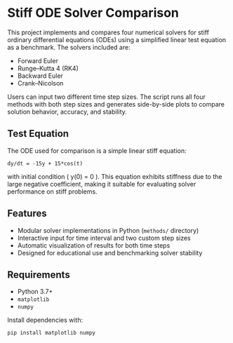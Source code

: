 # Stiff ODE Solver Comparison

This project implements and compares four numerical solvers for stiff ordinary differential equations (ODEs) using a simplified linear test equation as a benchmark. The solvers included are:

- Forward Euler  
- Runge–Kutta 4 (RK4)  
- Backward Euler  
- Crank–Nicolson  

Users can input two different time step sizes. The script runs all four methods with both step sizes and generates side-by-side plots to compare solution behavior, accuracy, and stability.

## Test Equation

The ODE used for comparison is a simple linear stiff equation:

``dy/dt = -15y + 15*cos(t)``

with initial condition \( y(0) = 0 \). This equation exhibits stiffness due to the large negative coefficient, making it suitable for evaluating solver performance on stiff problems.

## Features

- Modular solver implementations in Python (`methods/` directory)  
- Interactive input for time interval and two custom step sizes  
- Automatic visualization of results for both time steps  
- Designed for educational use and benchmarking solver stability  

## Requirements

- Python 3.7+  
- `matplotlib`  
- `numpy`  

Install dependencies with:

```bash
pip install matplotlib numpy
